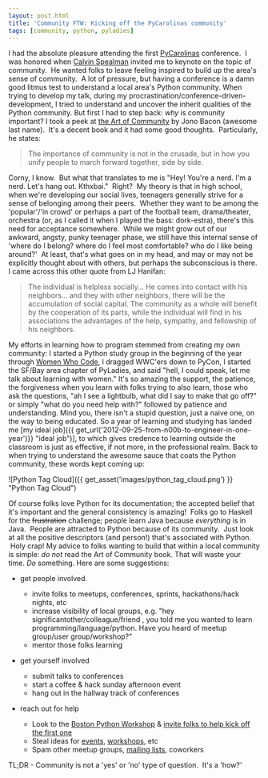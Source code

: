```yaml
---
layout: post.html
title: 'Community FTW: Kicking off the PyCarolinas community'
tags: [community, python, pyladies]
---
```


I had the absolute pleasure attending the first [PyCarolinas][PyCarolinas] conference.  I was honored when [Calvin Spealman][Calvin] invited me to keynote on the topic of community.  He wanted folks to leave feeling inspired to build up the area's sense of community.  A lot of pressure, but having a conference is a damn good litmus test to understand a local area's Python community. When trying to develop my talk, during my procrastination/conference-driven-development, I tried to understand and uncover the inherit qualities of the Python community. But first I had to step back: *why* is community important? I took a peek at [the Art of Community][book] by Jono Bacon (awesome last name).  It's a decent book and it had some good thoughts.  Particularly, he states:

> The importance of community is not in the crusade, but in how you
> unify people to march forward together, side by side.

Corny, I know.  But what that translates to me is "Hey! You're a nerd. I'm a nerd. Let's hang out. Kthxbai."  Right?  My theory is that in high school, when we're developing our social lives, teenagers generally strive for a sense of belonging among their peers.  Whether they want to be among the 'popular'/'in crowd' or perhaps a part of the football team, drama/theater, orchestra (or, as I called it when I played the bass: dork-estra), there's this need for acceptance somewhere.  While we might grow out of our awkward, angsty, punky teenager phase, we still have this internal sense of 'where do I belong? where do I feel most comfortable? who do I like being around?'  At least, that's what goes on in my head, and may or may not be explicitly thought about with others, but perhaps the subconscious is there. I came across this other quote from LJ Hanifan:

> The individual is helpless socially... He comes into contact with his
> neighbors... and they with other neighbors, there will be the
> accumulation of social capital. The community as a whole will benefit
> by the cooperation of its parts, while the individual will find in his
> associations the advantages of the help, sympathy, and fellowship of
> his neighbors.

My efforts in learning how to program stemmed from creating my own community: I started a Python study group in the beginning of the year through [Women Who Code][WWC], I dragged WWC'ers down to PyCon, I started the SF/Bay area chapter of PyLadies, and said "hell, I could speak, let me talk about learning with women." It's so amazing the support, the patience, the forgiveness when you learn with folks trying to also learn, those who ask the questions, "ah I see a lightbulb, what did I say to make that go off?" or simply "what do you need help with?" followed by patience and understanding. Mind you, there isn't a stupid question, just a naive one, on the way to being educated. So a year of learning and studying has landed me [my ideal job]({{ get_url('2012-09-25-from-n00b-to-engineer-in-one-year')}} "ideal job")], to which gives credence to learning outside the classroom is just as effective, if not more, in the professional realm. Back to when trying to understand the awesome sauce that coats the Python community, these words kept coming up: 
<aside> ![Python Tag Cloud]({{ get_asset('images/python_tag_cloud.png') }} "Python Tag Cloud") </aside>

Of course folks love Python for its documentation; the accepted belief that it's important and the general consistency is amazing!  Folks go to Haskell for the ~~frustration~~ challenge; people learn Java because *everything* is in Java.  People are attracted to Python because of its community.  Just look at all the positive descriptors (and person!) that's associated with Python.  Holy crap! My advice to folks wanting to build that within a local community is simple: *do not* read the Art of Community book. That will waste your time. *Do* something. Here are some suggestions:

*   get people involved.
    *   invite folks to meetups, conferences, sprints, hackathons/hack nights, etc
    *   increase visibility of local groups, e.g. "hey significantother/colleague/friend , you told me you wanted to learn programming/language/python. Have you heard of meetup group/user group/workshop?"
    *   mentor those folks learning

*   get yourself involved
    *   submit talks to conferences
    *   start a coffee & hack sunday afternoon event
    *   hang out in the hallway track of conferences

*   reach out for help
    *   Look to the [Boston Python Workshop][Boston] & [invite folks to help kick off the first one][invite]
    *   Steal ideas for [events][events], [workshops][workshops], etc
    *   Spam other meetup groups, [mailing lists][mailing], coworkers

TL;DR - Community is not a 'yes' or 'no' type of question.  It's a 'how?'


[PyCarolinas]: http://pycarolinas.org "PyCarolinas Site"
[Calvin]: http://twitter.com/ironfroggy "Calvin's twitter"
[book]: http://www.amazon.com/gp/product/0596156715/ref=as_li_ss_tl?ie=UTF8&camp=1789&creative=390957&creativeASIN=0596156715&linkCode=as2&tag=roglyn-20 "Amazon: The Art of Community"
[WWC]: http://meetup.com/women-who-code-sf "Women Who Code meetup group"
[Boston]: http://bostonpythonworkshop.com/clone-it/  "Boston Python Workshop"
[invite]: http://bostonpythonworkshop.com/press/ "Boston Python Workshop Press"
[events]: http://pyladies-kit.readthedocs.org/en/latest/#id1 "PyLadies Event Suggestions"
[workshops]: http://workshops.railsbridge.org/ "RailsBridge"
[mailing]: http://python.org/community/lists/ "Python.org List of Mailing Lists"